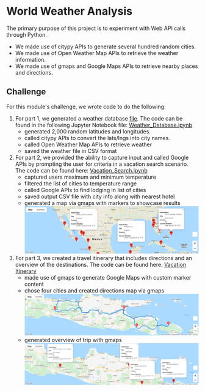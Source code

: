 # World Weather Analysis
The primary purpose of this project is to experiment with Web API calls through Python.
- We made use of citypy APIs to generate several hundred random cities.
- We made use of Open Weather Map APIs to retrieve the weather information.
- We made use of gmaps and Google Maps APIs to retrieve nearby places and directions.

## Challenge
For this module's challenge, we wrote code to do the following:
1. For part 1, we generated a weather database [file](https://github.com/haldud/world-weather-analysis/blob/790aa97f117a15da919d4edf083e8fe88d869e80/Weather_Database/WeatherPy_Database.csv). The code can be found in the following Jupyter Notebook file: [Weather_Database.ipynb](https://github.com/haldud/world-weather-analysis/blob/790aa97f117a15da919d4edf083e8fe88d869e80/Weather_Database/Weather_Database.ipynb)
    - generated 2,000 random latitudes and longitudes.
    - called citypy APIs to convert the lats/lngs into city names.
    - called Open Weather Map APIs to retrieve weather
    - saved the weather file in CSV format
2. For part 2, we provided the ability to capture input and called Google APIs by prompting the user for criteria in a vacation search scenario. The code can be found here: [Vacation_Search.ipynb](https://github.com/haldud/world-weather-analysis/blob/790aa97f117a15da919d4edf083e8fe88d869e80/Vacation_Search/Vacation_Search.ipynb)
    - captured users maximum and minimum temperature
    - filtered the list of cities to temperature range
    - called Google APIs to find lodging in list of cities
    - saved output CSV file with city info along with nearest hotel
    - generated a map via gmaps with markers to showcase results
      ![Cities](https://github.com/haldud/world-weather-analysis/blob/790aa97f117a15da919d4edf083e8fe88d869e80/Vacation_Search/WeatherPy_vacation_map.png)
3. For part 3, we created a travel itinerary that includes directions and an overview of the destinations. The code can be found here: [Vacation Itinerary](https://github.com/haldud/world-weather-analysis/blob/790aa97f117a15da919d4edf083e8fe88d869e80/Vacation_Itinerary/Vacation_Itinerary.ipynb)
    - made use of gmaps to generate Google Maps with custom marker content
    - chose four cities and created directions map via gmaps
      ![Directions](https://github.com/haldud/world-weather-analysis/blob/790aa97f117a15da919d4edf083e8fe88d869e80/Vacation_Itinerary/WeatherPy_travel_map.png)
    - generated overview of trip with gmaps
      ![Overview](https://github.com/haldud/world-weather-analysis/blob/790aa97f117a15da919d4edf083e8fe88d869e80/Vacation_Itinerary/WeatherPy_travel_map_markers.png)
